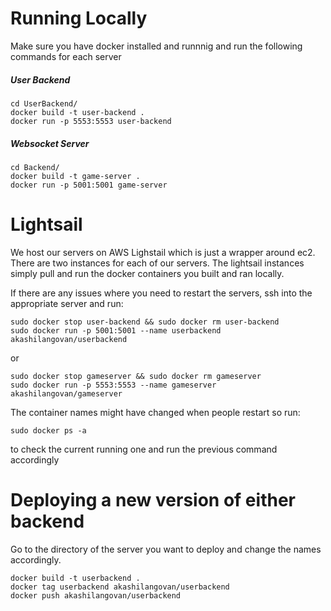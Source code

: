 # Running Locally

Make sure you have docker installed and runnnig and run the following commands for each server

##### User Backend

```
cd UserBackend/
docker build -t user-backend .
docker run -p 5553:5553 user-backend
```

##### Websocket Server

```
cd Backend/
docker build -t game-server .
docker run -p 5001:5001 game-server
```

# Lightsail

We host our servers on AWS Lighstail which is just a wrapper around ec2. There are two instances for each of our servers. The lightsail instances simply pull and run the docker containers you built and ran locally.

If there are any issues where you need to restart the servers, ssh into the appropriate server and run:

```
sudo docker stop user-backend && sudo docker rm user-backend
sudo docker run -p 5001:5001 --name userbackend akashilangovan/userbackend
```

or

```
sudo docker stop gameserver && sudo docker rm gameserver
sudo docker run -p 5553:5553 --name gameserver akashilangovan/gameserver
```

The container names might have changed when people restart so run:

```
sudo docker ps -a
```

to check the current running one and run the previous command accordingly

# Deploying a new version of either backend

Go to the directory of the server you want to deploy and change the names accordingly.

```
docker build -t userbackend .
docker tag userbackend akashilangovan/userbackend
docker push akashilangovan/userbackend
```
